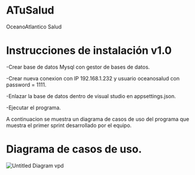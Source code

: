 # ATuSalud
OceanoAtlantico Salud

# Instrucciones de instalación v1.0

-Crear base de datos Mysql con gestor de bases de datos.

-Crear nueva conexion con IP 192.168.1.232  y usuario oceanosalud con password = 1111.

-Enlazar la base de datos dentro de visual studio en appsettings.json.

-Ejecutar el programa.

A continuacion se muestra un diagrama de casos de uso del programa que muestra el primer sprint desarrollado por el equipo.

# Diagrama de casos de uso.

![Untitled Diagram vpd](https://user-images.githubusercontent.com/58605802/116610886-fdb83200-a935-11eb-9042-80bffc94047f.jpg)
